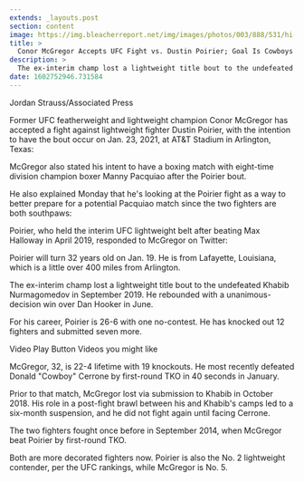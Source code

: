 ```yaml
--- 
extends: _layouts.post 
section: content 
image: https://img.bleacherreport.net/img/images/photos/003/888/531/hi-res-6c561cdd8a9a7fc8b31a3b55d76f7e14_crop_exact.jpg?w=1200&h=1200&q=75 
title: > 
  Conor McGregor Accepts UFC Fight vs. Dustin Poirier; Goal Is Cowboys' Stadium 
description: > 
  The ex-interim champ lost a lightweight title bout to the undefeated Khabib Nurmagomedov in September 2019.Prior to that match, McGregor lost via submission to Khabib in October 2018.His role in a post-fight brawl between his and Khabib's camps led to a six-month suspension, and he did not fight again until facing Cerrone.The two fighters fought once before in September 2014, when McGregor beat Poirier by first-round TKO.2 lightweight contender, per the UFC rankings, while McGregor is No. 
date: 1602752946.731584 
--- 
```

Jordan Strauss/Associated Press

Former UFC featherweight and lightweight champion Conor McGregor has accepted a fight against lightweight fighter Dustin Poirier, with the intention to have the bout occur on Jan. 23, 2021, at AT&T Stadium in Arlington, Texas:

McGregor also stated his intent to have a boxing match with eight-time division champion boxer Manny Pacquiao after the Poirier bout.

He also explained Monday that he's looking at the Poirier fight as a way to better prepare for a potential Pacquiao match since the two fighters are both southpaws:

Poirier, who held the interim UFC lightweight belt after beating Max Halloway in April 2019, responded to McGregor on Twitter:

Poirier will turn 32 years old on Jan. 19. He is from Lafayette, Louisiana, which is a little over 400 miles from Arlington.

The ex-interim champ lost a lightweight title bout to the undefeated Khabib Nurmagomedov in September 2019. He rebounded with a unanimous-decision win over Dan Hooker in June.

For his career, Poirier is 26-6 with one no-contest. He has knocked out 12 fighters and submitted seven more.

Video Play Button Videos you might like

McGregor, 32, is 22-4 lifetime with 19 knockouts. He most recently defeated Donald "Cowboy" Cerrone by first-round TKO in 40 seconds in January.

Prior to that match, McGregor lost via submission to Khabib in October 2018. His role in a post-fight brawl between his and Khabib's camps led to a six-month suspension, and he did not fight again until facing Cerrone.

The two fighters fought once before in September 2014, when McGregor beat Poirier by first-round TKO.

Both are more decorated fighters now. Poirier is also the No. 2 lightweight contender, per the UFC rankings, while McGregor is No. 5.
